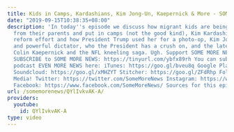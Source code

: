 ```yaml
---
title: Kids in Camps, Kardashians, Kim Jong-Un, Kaepernick & More - SOME MORE NEWS
date: "2019-09-15T10:38:35+08:00"
description: 'In today''s episode we discuss how migrant kids are being separated
  from their parents and put in camps (not the good kind), Kim Kardashian''s prison
  reform effort and how President Trump used her for a photo-op, Kim Jong-Un, a glorious
  and powerful dictator, who the President has a crush on, and the latest with with
  Colin Kaepernick and the NFL kneeling saga. Ugh. Support SOME MORE NEWS: http://www.patreon.com/SomeMoreNews
  SUBSCRIBE to SOME MORE NEWS: https://tinyurl.com/ybfx89rh You can subscribe to our
  podcast EVEN MORE NEWS here: iTunes: https://goo.gl/bveu8q Google Play: https://goo.gl/zpnhN9
  Soundcloud: https://goo.gl/xMHZYT Stitcher: https://goo.gl/ZFdRhp Follow us on social
  Media! Twitter: https://twitter.com/SomeMoreNews Instagram: https://www.instagram.com/SomeMoreNews/
  Facebook: https://www.facebook.com/SomeMoreNews/ Sources for this episode: https://goo.gl/j13k5m'
url: /somemorenews/QYlIvkvAK-A/
providers:
  youtube:
    id: QYlIvkvAK-A
type: video
---
```

